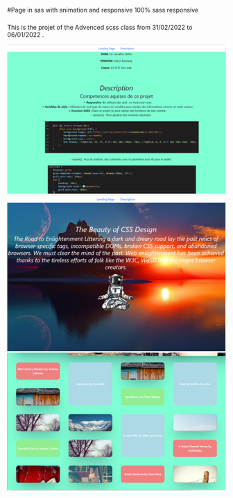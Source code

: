 #Page in sas with animation and responsive 100% sass responsive
### 
### 

This is the projet of the Advenced scss class from 31/02/2022 to 06/01/2022 .

![img.png](img/back-grpud3.PNG)
![img.png](img/back-grpud.PNG)
![img.png](img/back-grpud2.PNG)



